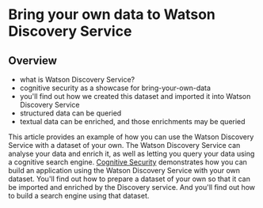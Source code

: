 # Bring your own data to Watson Discovery Service

## Overview

* what is Watson Discovery Service?
* cognitive security as a showcase for bring-your-own-data
* you'll find out how we created this dataset and imported it into Watson Discovery Service
* structured data can be queried
* textual data can be enriched, and those enrichments may be queried

This article provides an example of how you can use the Watson Discovery Service with a dataset of your own.
The Watson Discovery Service can analyse your data and enrich it, as well as letting you query your data using a cognitive search engine.
[Cognitive Security][cog] demonstrates how you can build an application using the Watson Discovery Service with your own dataset.
You'll find out how to prepare a dataset of your own so that it can be imported and enriched by the Discovery service.
And you'll find out how to build a search engine using that dataset.

[cog]: https://github.com/nelstrom/discovery-nodejs/tree/byod
